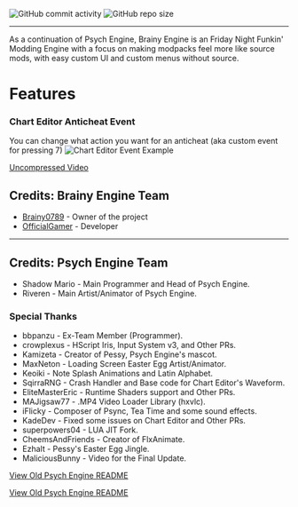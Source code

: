 ![GitHub commit activity](https://img.shields.io/github/commit-activity/t/Brainfunk-Team/FNF-BrainyEngine)
![GitHub repo size](https://img.shields.io/github/repo-size/Brainfunk-Team/FNF-BrainyEngine)

---

As a continuation of Psych Engine, Brainy Engine is an Friday Night Funkin' Modding Engine with a focus on making modpacks feel more like source mods, with easy custom UI and custom menus without source.

# Features

### Chart Editor Anticheat Event
You can change what action you want for an anticheat (aka custom event for pressing 7)
![Chart Editor Event Example](https://github.com/Brainfunk-Team/FNF-BrainyEngine/blob/dbda54ca42e320020c245b6f4293d495ab5a8fee/.files/7EventTriggerShowcase.gif)

[Uncompressed Video](https://file.garden/aDqJCnK_agzywFQ6/.github/FNF-BrainyEngine/Media/Videos/7EventTriggerShowcase_Uncompressed.mp4)

## Credits: Brainy Engine Team
* [Brainy0789](https://github.com/Brainy0789) - Owner of the project
* [OfficialGamer](https://github.com/Official3Gamer) - Developer

---
## Credits: Psych Engine Team
* Shadow Mario - Main Programmer and Head of Psych Engine.
* Riveren - Main Artist/Animator of Psych Engine.

### Special Thanks
* bbpanzu - Ex-Team Member (Programmer).
* crowplexus - HScript Iris, Input System v3, and Other PRs.
* Kamizeta - Creator of Pessy, Psych Engine's mascot.
* MaxNeton - Loading Screen Easter Egg Artist/Animator.
* Keoiki - Note Splash Animations and Latin Alphabet.
* SqirraRNG - Crash Handler and Base code for Chart Editor's Waveform.
* EliteMasterEric - Runtime Shaders support and Other PRs.
* MAJigsaw77 - .MP4 Video Loader Library (hxvlc).
* iFlicky - Composer of Psync, Tea Time and some sound effects.
* KadeDev - Fixed some issues on Chart Editor and Other PRs.
* superpowers04 - LUA JIT Fork.
* CheemsAndFriends - Creator of FlxAnimate.
* Ezhalt - Pessy's Easter Egg Jingle.
* MaliciousBunny - Video for the Final Update.

[View Old Psych Engine README](https://github.com/Brainfunk-Team/FNF-BrainyEngine/blob/8f59cb8e3c23c3fc012e61c6e4b7d1e927318846/PSYCH-README.md)

[View Old Psych Engine README](https://github.com/Brainfunk-Team/FNF-BrainyEngine/blob/8f59cb8e3c23c3fc012e61c6e4b7d1e927318846/PSYCH-README.md)
